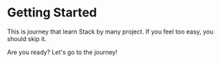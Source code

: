 # Getting Started

This is journey that learn Stack by many project.
If you feel too easy, you should skip it.

Are you ready? 
Let's go to the journey!